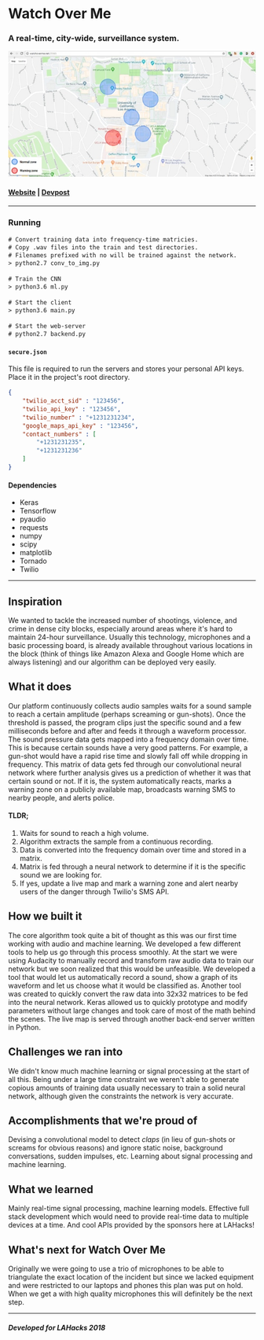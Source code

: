 # Watch Over Me
### A real-time, city-wide, surveillance system.
![](screenshots/preview.jpg?raw=true)
#### [Website](http://watchoverme.net:25565/) | [Devpost](https://devpost.com/software/watch-over-me)

-----
### Running
```shell
# Convert training data into frequency-time matricies.
# Copy .wav files into the train and test directories.
# Filenames prefixed with no will be trained against the network.
> python2.7 conv_to_img.py

# Train the CNN
> python3.6 ml.py

# Start the client
> python3.6 main.py

# Start the web-server
# python2.7 backend.py
```

#### `secure.json`
This file is required to run the servers and stores your personal API keys. Place it in the project's root directory.
```json
{
    "twilio_acct_sid" : "123456",
    "twilio_api_key" : "123456",
    "twilio_number" : "+1231231234",
    "google_maps_api_key" : "123456",
    "contact_numbers" : [
        "+1231231235",
        "+1231231236"
    ]
}
```

#### Dependencies
- Keras
- Tensorflow
- pyaudio
- requests
- numpy
- scipy
- matplotlib
- Tornado
- Twilio

-----

## Inspiration
We wanted to tackle the increased number of shootings, violence, and crime in dense city blocks, especially around areas where it's hard to maintain 24-hour surveillance. Usually this technology, microphones and a basic processing board, is already available throughout various locations in the block (think of things like Amazon Alexa and Google Home which are always listening) and our algorithm can be deployed very easily.

## What it does
Our platform continuously collects audio samples waits for a sound sample to reach a certain amplitude (perhaps screaming or gun-shots). Once the threshold is passed, the program clips just the specific sound and a few milliseconds before and after and feeds it through a waveform processor. The sound pressure data gets mapped into a frequency domain over time. This is because certain sounds have a very good patterns. For example, a gun-shot would have a rapid rise time and slowly fall off while dropping in frequency. This matrix of data gets fed through our convolutional neural network where further analysis gives us a prediction of whether it was that certain sound or not. If it is, the system automatically reacts, marks a warning zone on a publicly available map, broadcasts warning SMS to nearby people, and alerts police.

#### TLDR;
1. Waits for sound to reach a high volume.
2. Algorithm extracts the sample from a continuous recording.
3. Data is converted into the frequency domain over time and stored in a matrix.
4. Matrix is fed through a neural network to determine if it is the specific sound we are looking for.
5. If yes, update a live map and mark a warning zone and alert nearby users of the danger through Twilio's SMS API.

## How we built it
The core algorithm took quite a bit of thought as this was our first time working with audio and machine learning. We developed a few different tools to help us go through this process smoothly. At the start we were using Audacity to manually record and transform raw audio data to train our network but we soon realized that this would be unfeasible. We developed a tool that would let us automatically record a sound, show a graph of its waveform and let us choose what it would be classified as. Another tool was created to quickly convert the raw data into 32x32 matrices to be fed into the neural network. Keras allowed us to quickly prototype and modify parameters without large changes and took care of most of the math behind the scenes. The live map is served through another back-end server written in Python.

## Challenges we ran into
We didn't know much machine learning or signal processing at the start of all this. Being under a large time constraint we weren't able to generate copious amounts of training data usually necessary to train a solid neural network, although given the constraints the network is very accurate.

## Accomplishments that we're proud of
Devising a convolutional model to detect *claps* (in lieu of gun-shots or screams for obvious reasons) and ignore static noise, background conversations, sudden impulses, etc. Learning about signal processing and machine learning.

## What we learned
Mainly real-time signal processing, machine learning models. Effective full stack development which would need to provide real-time data to multiple devices at a time. And cool APIs provided by the sponsors here at LAHacks!

## What's next for Watch Over Me
Originally we were going to use a trio of microphones to be able to triangulate the exact location of the incident but since we lacked equipment and were restricted to our laptops and phones this plan was put on hold. When we get a with high quality microphones this will definitely be the next step.

-----

##### Developed for LAHacks 2018
